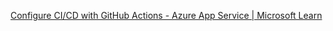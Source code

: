 [Configure CI/CD with GitHub Actions - Azure App Service | Microsoft Learn](https://learn.microsoft.com/en-us/azure/app-service/deploy-github-actions?tabs=applevel%2Caspnetcore)